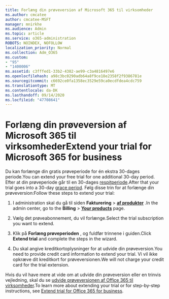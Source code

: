 ```yaml
---
title: Forlæng din prøveversion af Microsoft 365 til virksomheder
ms.author: cmcatee
author: cmcatee-MSFT
manager: mnirkhe
ms.audience: Admin
ms.topic: article
ms.service: o365-administration
ROBOTS: NOINDEX, NOFOLLOW
localization_priority: Normal
ms.collection: Adm_O365
ms.custom:
- "95"
- "1400006"
ms.assetid: c3fffed1-33b2-4382-ae99-c3a4816497e6
ms.openlocfilehash: a98c3bc0290adb64a8f9ce18e2358f2f9386781e
ms.sourcegitcommit: c6692ce0fa1358ec3529e59ca0ecdfdea4cdc759
ms.translationtype: MT
ms.contentlocale: da-DK
ms.lasthandoff: 09/14/2020
ms.locfileid: "47708641"
---
```

# <a name="extend-your-trial-for-microsoft-365-for-business"></a><span data-ttu-id="c0e78-102">Forlæng din prøveversion af Microsoft 365 til virksomheder</span><span class="sxs-lookup"><span data-stu-id="c0e78-102">Extend your trial for Microsoft 365 for business</span></span>

<span data-ttu-id="c0e78-103">Du kan forlænge din gratis prøveperiode for én ekstra 30-dages periode.</span><span class="sxs-lookup"><span data-stu-id="c0e78-103">You can extend your free trial for one additional 30-day period.</span></span> <span data-ttu-id="c0e78-104">Efter at din prøveperiode går til en 30-dages [respitperiode](https://docs.microsoft.com/alchemyinsights/grace-period-for-microsoft-365-free-trial).</span><span class="sxs-lookup"><span data-stu-id="c0e78-104">After that your trial goes into a 30-day [grace period](https://docs.microsoft.com/alchemyinsights/grace-period-for-microsoft-365-free-trial).</span></span> <span data-ttu-id="c0e78-105">Følg disse trin for at forlænge din prøveversion:</span><span class="sxs-lookup"><span data-stu-id="c0e78-105">Follow these steps to extend your trial:</span></span>
  
1. <span data-ttu-id="c0e78-106">I administration skal du gå til siden **Fakturering** \> **[af produkter](https://go.microsoft.com/fwlink/p/?linkid=842054)** .</span><span class="sxs-lookup"><span data-stu-id="c0e78-106">In the admin center, go to the **Billing** \> **[Your products](https://go.microsoft.com/fwlink/p/?linkid=842054)** page.</span></span>

2. <span data-ttu-id="c0e78-107">Vælg det prøveabonnement, du vil forlænge.</span><span class="sxs-lookup"><span data-stu-id="c0e78-107">Select the trial subscription you want to extend.</span></span>

3. <span data-ttu-id="c0e78-108">Klik på **Forlæng prøveperioden** , og fuldfør trinnene i guiden.</span><span class="sxs-lookup"><span data-stu-id="c0e78-108">Click **Extend trial** and complete the steps in the wizard.</span></span>

4. <span data-ttu-id="c0e78-109">Du skal angive kreditkortoplysninger for at udvide din prøveversion.</span><span class="sxs-lookup"><span data-stu-id="c0e78-109">You need to provide credit card information to extend your trial.</span></span> <span data-ttu-id="c0e78-110">Vi vil ikke opkræve dit kreditkort for prøveversionen.</span><span class="sxs-lookup"><span data-stu-id="c0e78-110">We will not charge your credit card for the trial extension.</span></span>

<span data-ttu-id="c0e78-111">Hvis du vil have mere at vide om at udvide din prøveversion eller en trinvis vejledning, skal du se [udvide prøveversionen af Office 365 til virksomheder](https://docs.microsoft.com/microsoft-365/commerce/extend-your-trial).</span><span class="sxs-lookup"><span data-stu-id="c0e78-111">To learn more about extending your trial or for step-by-step instructions, see [Extend trial for Office 365 for business](https://docs.microsoft.com/microsoft-365/commerce/extend-your-trial).</span></span>

